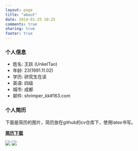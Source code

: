 ```yaml
---
layout: page
title: "about"
date: 2014-01-25 10:25
comments: true
sharing: true
footer: true
---
```


### 个人信息

* 姓名: 王跃 (UnkelTao)
* 年龄: 23(1991.11.02)
* 学历: 研究生在读
* 英语: 四级
* 城市: 成都
* 邮件: shrimper_kk#163.com


### 个人简历

下面是简历的图片，简历放在github的cv仓库下，使用latex书写。 

**[简历下载](https://github.com/UnkelTao/MyCv/raw/master/ZH/unkeltao.pdf)**  


![](http://unkeltao.qiniudn.com/cv/cv001.png)
![](http://unkeltao.qiniudn.com/cv/cv002.png)